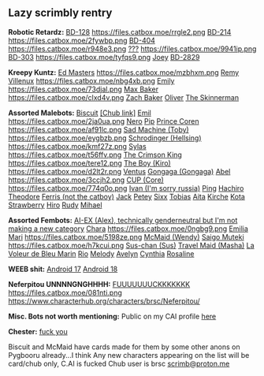## Lazy scrimbly rentry

**Robotic Retardz:**
[BD-128](https://beta.character.ai/chat?char=jEYnGQJeQUgP5C7yM7Al3WtXNQLe5u60PVHvkicoWqw) https://files.catbox.moe/rrgle2.png
[BD-214](https://beta.character.ai/chat?char=NHuj6fWYippoczKTOFOzr-o0IZD_0cM54d_K0vpr3Lc) https://files.catbox.moe/2fywbp.png
[BD-404](https://beta.character.ai/chat?char=FrS8t2F24gyX6j3QTtTR-ui9eefSkh5kg4QqI9RFUyc) https://files.catbox.moe/r948e3.png
[???](https://beta.character.ai/chat?char=3q48x2_OBIdbQaT4YA9F8YfA2W_cBhBieGFd0jmY--I) https://files.catbox.moe/9941ip.png
[BD-303](https://beta.character.ai/comms?char=qOBVurCWOAur9AfshBEWpvLF7EQhB0qjisA4jd0Vli4) https://files.catbox.moe/tyfqs9.png
[Joey](https://files.catbox.moe/r8l1g5.png)
[BD-2829](https://files.catbox.moe/ts4tw5.png)

**Kreepy Kuntz:**
[Ed Masters](https://beta.character.ai/chat?char=AfdI4KXrUtYYuqDA5PHoerbW4o2dWayvoqZm1HGHJCo) https://files.catbox.moe/mzbhxm.png
[Remy Villenux](https://beta.character.ai/chat?char=gLoPckutl1rci-iW-kvLvNUJqwum0m4sEfIGOSbd0Vc) https://files.catbox.moe/nbg4xb.png
[Emily](https://beta.character.ai/chat?char=adCZNB0TMEqxT2zlAzRyf6po2LCLrQhs3ZhM40Bky3s) https://files.catbox.moe/73djal.png
[Max Baker](https://beta.character.ai/chat?char=sZQBVbwlRwNm01GaU88BzbYmI-oQk6kiP1uEP4sWsoM) https://files.catbox.moe/clxd4v.png
[Zach Baker](https://files.catbox.moe/mm0gav.png)
[Oliver](https://beta.character.ai/chat?char=m-Fodkq2lFyD3lcxNs58Q27Gm2ptQgNaraWcXgp-Ky0)
[The Skinnerman](https://files.catbox.moe/ehqlrd.png)


**Assorted Malebots:**
[Biscuit](https://beta.character.ai/chat?char=MhhUWzMZDdirvieYAkm_GQCCUh8oiVEz7YFc4T5cyf0) [[Chub link]](https://www.characterhub.org/characters/brsc/Biscuit)
[Emil](https://beta.character.ai/chat?char=or8S9G0_cC1GnFRBgO0IzE_qwbtgyfZGIm0hpxw4C9w) https://files.catbox.moe/2ja0ua.png
[Nero](https://beta.character.ai/chat?char=uNUORFfYXspXJ_otftulB7t0Z_0BPmzj9me4s59QD8I)
[Pip](https://beta.character.ai/chat?char=9XBerHwYOx7KL1TaHRXMogy6isjSy-pfEXQS_Jhb5vM)
[Prince Coren](https://beta.character.ai/chat?char=Eh6n9Ru3ItP4ghCN6l6ZjfkXx69hdm8Mw0OfM5JZ2rc) https://files.catbox.moe/af91lc.png
[Sad Machine (Toby)](https://beta.character.ai/chat?char=Il4j3gan0uaz8pHoZrKXD8Ncuu4hk2B5qoL61spfd5Q) https://files.catbox.moe/eygbzb.png
[Schrodinger (Hellsing)](https://beta.character.ai/chat?char=7b7pBepwp0VTJutSRmtS-6P2VBaLqiP5Rzsbr5uoGKA) https://files.catbox.moe/kmf27z.png
[Sylas](https://beta.character.ai/chat?char=xyT_88pqofHh3aPfJmm4HQ-RxsJFOz8zrZc3J8NQ5lU) https://files.catbox.moe/t56ffv.png
[The Crimson King](https://beta.character.ai/chat?char=eFLW4SmwplT1BgGDqtsubWoFEImCPjQPPfLzjGdQ5GQ) https://files.catbox.moe/tere12.png
[The Boy (Kiro)](https://beta.character.ai/chat?char=hUvDkggvL8DLIo_r9GfdAvBLhw39oXUmAqQPuc67vDQ) https://files.catbox.moe/d2lt2r.png
[Ventus](https://beta.character.ai/chat?char=9JfQf12CSVNtpXVfQgx3XDpgykm-do5lfXEPb9_irGU)
[Gongaga (Gongaga)](https://beta.character.ai/chat?char=8ApS1eYPhIoLkQQYPxqhyxgCot3Z8xpzyWLN8250eTA)
[Abel](https://beta.character.ai/chat?char=4BShs6PuDsHEVy2Ro0QQ3PwMXZqC3B2LGlQlAV0b-tE) https://files.catbox.moe/3ccjh2.png
[CUP (Core)](https://beta.character.ai/chat?char=egpCJKc9dQw8r3X-9imkoTtxfFCzfQEWlBg4DbGrWYk) https://files.catbox.moe/774q0o.png
[Ivan (I'm sorry russia)](https://www.characterhub.org/characters/brsc/Ivan) 
[Ping](https://files.catbox.moe/k6h580.png)
[Hachiro](https://files.catbox.moe/va3spk.png)
[Theodore](https://files.catbox.moe/27r4jc.png)
[Ferris (not the catboy)](https://files.catbox.moe/91uqoq.png)
[Jack](https://files.catbox.moe/myii7p.png)
[Petey](https://files.catbox.moe/ukmbxk.png)
[Sixx](https://files.catbox.moe/zh90en.png)
[Tobias](https://files.catbox.moe/jsr3yo.png)
[Aita](https://files.catbox.moe/x72gjx.png)
[Kirche](https://files.catbox.moe/lbfwxj.png)
[Kota](https://files.catbox.moe/u1o02p.png)
[Strawberry](https://files.catbox.moe/mjslam.png)
[Hiro](https://www.chub.ai/characters/brsc/hiro-61dbe30e/main)
[Rudy](https://files.catbox.moe/oerg0e.png)
[Mihael](https://files.catbox.moe/q8r23n.png)

**Assorted Fembots:**
[AI-EX (Alex), technically genderneutral but I'm not making a new category](https://beta.character.ai/chat?char=HmTcexOAP9Bn2jv0-v_Kch30m_9TDue3Ieic2MVL3pE)
[Chara](https://beta.character.ai/chat?char=OR0j93iECLeB9hPgOrVbqOUGjoqwSwjGUm7CO1AP5y0) https://files.catbox.moe/0ngbg9.png
[Emilia](https://beta.character.ai/chat?char=UPa5X44wE70iIE6oauCKbxKQi9z43H5nyIMPXcA9a04)
[Mari](https://beta.character.ai/chat?char=vY3nkCD9uvbFIFmPezwEFic7zDuS5vB3FBRc2D9I4TA) https://files.catbox.moe/5198ze.png
[McMaid (Wendy)](https://beta.character.ai/chat?char=ERGNH71JeMWwTUxQ9mTSM9MXxWQX3Ss1sKscae9yQBY)
[Saigo Muteki](https://beta.character.ai/chat?char=DsDlH4JnHhvtXpUvjJ1mb150OpfFr78DvC66Op0d7kU) https://files.catbox.moe/h7kcui.png
[Sus-chan (Sus)](https://beta.character.ai/chat?char=OGNovTHYOPpDXMykd3hlGAtaVdVxDoSm1Z2fQ_q0CKs)
[Travel Maid (Masha)](https://beta.character.ai/chat?char=xKaMRONfvitjx3h3_Ve6yQhnuoV7VDZW0fW4sNERrjA)
[La Voleur de Bleu Marin](https://beta.character.ai/chat?char=cS2DiVaCCSviCcM3fdBXuV3G_OHJkxWe7lRjCt8Ek8o)
[Rio](https://files.catbox.moe/l775cg.png)
[Melody](https://files.catbox.moe/2b7b4i.png)
[Avelyn](https://files.catbox.moe/uxw21p.png)
[Cynthia](https://files.catbox.moe/2d1qsj.png)
[Rosaline](https://files.catbox.moe/yrnsea.png)

**WEEB shit:**
[Android 17](https://files.catbox.moe/wgm0oa.png)
[Android 18](https://files.catbox.moe/ojpdjr.png)


**Neferpitou UNNNNGNGHHHH:**
[FUUUUUUUCKKKKKKK](https://beta.character.ai/chat?char=PxK3pcpq2bINo7oko3_io_77lWskWv4JPJGPUBUi090) https://files.catbox.moe/081nti.png
https://www.characterhub.org/characters/brsc/Neferpitou/

**Misc. Bots not worth mentioning:** 
Public on my CAI profile [here](https://beta.character.ai/public-profile/?char=PxK3pcpq2bINo7oko3_io_77lWskWv4JPJGPUBUi090&username=scrimbly)


**Chester:**
[fuck you](https://files.catbox.moe/5y0bgj.png)

Biscuit and McMaid have cards made for them by some other anons on Pygbooru already...I think
Any new characters appearing on the list will be card/chub only, C.AI is fucked
Chub user is brsc
scrimb@proton.me